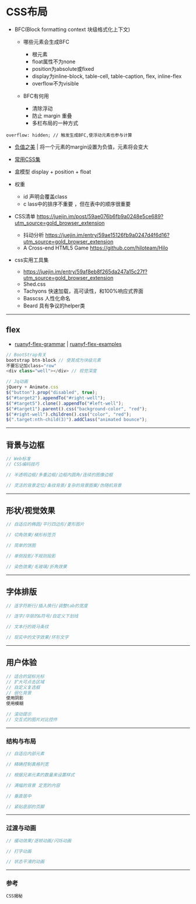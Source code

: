 # **CSS布局**

- BFC(Block formatting context 块级格式化上下文)

  - 哪些元素会生成BFC

    - 根元素
    - float属性不为none
    - position为absolute或fixed
    - display为inline-block, table-cell, table-caption, flex, inline-flex
    - overflow不为visible

  - BFC有何用

    - 清除浮动
    - 防止 margin 重叠
    - 多栏布局的一种方式

```less
overflow: hidden; // 触发生成BFC,使浮动元素也参与计算
```

- [负值之美](http://www.cnblogs.com/jscode/archive/2012/08/28/2660078.html) | 将一个元素的margin设置为负值，元素将会变大
- [常用CSS集](https://github.com/asd0102433/blog/blob/master/前端/css有用的收集.md)
- 盒模型 display + position + float
- 权重

  - id 声明会覆盖class
  - c lass中的排序不重要 ，但在表中的顺序很重要

- CSS清单 <https://juejin.im/post/59ae076b6fb9a0248e5ce689?utm_source=gold_browser_extension>

  - 抖动分析 <https://juejin.im/entry/59ae15126fb9a0247d4f6d16?utm_source=gold_browser_extension>
  - A Cross-end HTML5 Game <https://github.com/hiloteam/Hilo>

- css实用工具集

  - <https://juejin.im/entry/59af8eb8f265da247a15c27f?utm_source=gold_browser_extension>
  - Shed.css
  - Tachyons 快速加载，高可读性，和100%响应式界面
  - Basscss 人性化命名
  - Beard 具有争议的helper类

--------------------------------------------------------------------------------

## flex

- [ruanyf-flex-grammar](http://www.ruanyifeng.com/blog/2015/07/flex-grammar.html?utm_source=tuicool) | [ruanyf-flex-examples](http://www.ruanyifeng.com/blog/2015/07/flex-examples.html)

```javascript
// BootStrap有关
bootstrap btn-block // 使其成为块级元素
不要忘记加class="row"
<div class="well"></div> // 视觉深度

// Jq动画
jQuery + Animate.css
$("button").prop("disabled", true);
$("#target2").appendTo("#right-well");
$("#target5").clone().appendTo("#left-well");
$("#target1").parent().css("background-color", "red");
$("#right-well").children().css("color", "red");
$(".target:nth-child(3)").addClass("animated bounce");
```

--------------------------------------------------------------------------------

## 背景与边框

```javascript
// Web标准
// CSS编码技巧

// 半透明边框/多重边框/边框内圆角/连续的图像边框

// 灵活的背景定位/条纹背景/复杂的背景图案/伪随机背景
```

--------------------------------------------------------------------------------

## 形状/视觉效果

```javascript
// 自适应的椭圆/平行四边形/菱形图片

// 切角效果/梯形标签页

// 简单的饼图

// 单侧投影/不规则投影

// 染色效果/毛玻璃/折角效果
```

--------------------------------------------------------------------------------

## 字体排版

```javascript
// 连字符断行/插入换行/调整tab的宽度

// 连字/华丽的&符号/自定义下划线

// 文本行的斑马条纹

// 现实中的文字效果/环形文字
```

--------------------------------------------------------------------------------

## 用户体验

```javascript
// 适合的鼠标光标
// 扩大可点击区域
// 自定义复选框
// 弱化背景
使用阴影
使用模糊

// 滚动提示
// 交互式的图片对比控件
```

--------------------------------------------------------------------------------

### 结构与布局

```javascript
// 自适应内部元素

// 精确控制表格列宽

// 根据兄弟元素的数量来设置样式

// 满幅的背景 定宽的内容

// 垂直居中

// 紧贴底部的页脚
```

--------------------------------------------------------------------------------

### 过渡与动画

```javascript
// 缓动效果/逐帧动画/闪烁动画

// 打字动画

// 状态平滑的动画
```

--------------------------------------------------------------------------------

### 参考

```javascript
CSS揭秘
```
